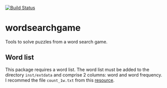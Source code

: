 [![Build Status](https://travis-ci.com/jolyonfaria/wordsearchgame.svg?token=LHfWxcGYuGqTtAx1F1pw&branch=master)](https://travis-ci.com/jolyonfaria/wordsearchgame)
<br />

# wordsearchgame
Tools to solve puzzles from a word search game.

## Word list

This package requires a word list. The word list must be added to the directory `inst/extdata` and comprise 2 columns: word and word frequency. I recommed the file `count_1w.txt` from this [resource](https://norvig.com/ngrams/).
